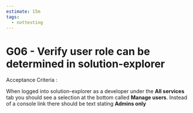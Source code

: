 ```yaml
---
estimate: 15m
tags:
  - nottesting
---
```


# G06 - Verify user role can be determined in solution-explorer

Acceptance Criteria :

When logged into solution-explorer as a developer under the **All services** tab you should see a selection at the bottom called **Manage users**. Instead of a console link there should be text stating **Admins only**
